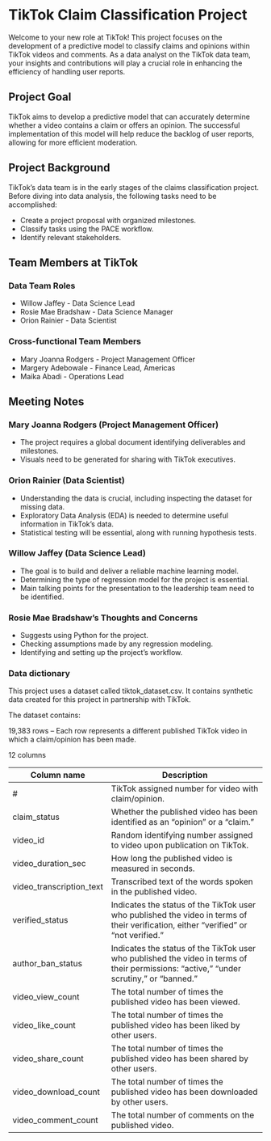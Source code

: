 # TikTok Claim Classification Project

Welcome to your new role at TikTok! This project focuses on the development of a predictive model to classify claims and opinions within TikTok videos and comments. As a data analyst on the TikTok data team, your insights and contributions will play a crucial role in enhancing the efficiency of handling user reports.

## Project Goal

TikTok aims to develop a predictive model that can accurately determine whether a video contains a claim or offers an opinion. The successful implementation of this model will help reduce the backlog of user reports, allowing for more efficient moderation.

## Project Background

TikTok’s data team is in the early stages of the claims classification project. Before diving into data analysis, the following tasks need to be accomplished:

- Create a project proposal with organized milestones.
- Classify tasks using the PACE workflow.
- Identify relevant stakeholders.

## Team Members at TikTok

### Data Team Roles
- Willow Jaffey - Data Science Lead
- Rosie Mae Bradshaw - Data Science Manager
- Orion Rainier - Data Scientist

### Cross-functional Team Members
- Mary Joanna Rodgers - Project Management Officer
- Margery Adebowale - Finance Lead, Americas
- Maika Abadi - Operations Lead

## Meeting Notes

### Mary Joanna Rodgers (Project Management Officer)
- The project requires a global document identifying deliverables and milestones.
- Visuals need to be generated for sharing with TikTok executives.

### Orion Rainier (Data Scientist)
- Understanding the data is crucial, including inspecting the dataset for missing data.
- Exploratory Data Analysis (EDA) is needed to determine useful information in TikTok’s data.
- Statistical testing will be essential, along with running hypothesis tests.

### Willow Jaffey (Data Science Lead)
- The goal is to build and deliver a reliable machine learning model.
- Determining the type of regression model for the project is essential.
- Main talking points for the presentation to the leadership team need to be identified.

### Rosie Mae Bradshaw’s Thoughts and Concerns
- Suggests using Python for the project.
- Checking assumptions made by any regression modeling.
- Identifying and setting up the project’s workflow.

### Data dictionary

This project uses a dataset called tiktok_dataset.csv. It contains synthetic data created for this project in partnership with TikTok. 

The dataset contains: 

19,383 rows – Each row represents a different published TikTok video in which a claim/opinion has been made.

12 columns 

| Column name               | Description                                                                                                      |
|---------------------------|------------------------------------------------------------------------------------------------------------------|
| #                         | TikTok assigned number for video with claim/opinion.                                                              |
| claim_status              | Whether the published video has been identified as an “opinion” or a “claim.”                                   |
| video_id                  | Random identifying number assigned to video upon publication on TikTok.                                        |
| video_duration_sec        | How long the published video is measured in seconds.                                                             |
| video_transcription_text  | Transcribed text of the words spoken in the published video.                                                     |
| verified_status           | Indicates the status of the TikTok user who published the video in terms of their verification, either “verified” or “not verified.” |
| author_ban_status         | Indicates the status of the TikTok user who published the video in terms of their permissions: “active,” “under scrutiny,” or “banned.” |
| video_view_count          | The total number of times the published video has been viewed.                                                    |
| video_like_count          | The total number of times the published video has been liked by other users.                                     |
| video_share_count         | The total number of times the published video has been shared by other users.                                    |
| video_download_count      | The total number of times the published video has been downloaded by other users.                                |
| video_comment_count       | The total number of comments on the published video.                                                              |